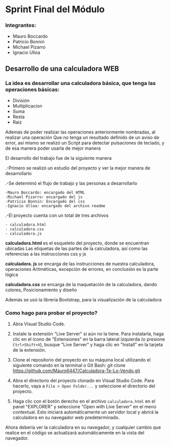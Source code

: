<h1>Sprint Final del Módulo</h1>



<h3>Integrantes:</h3>
<ul>
	<li> Mauro Boccardo </li>
	<li> Patricio Bonnin </li>
	<li> Michael Pizarro </li>
	<li> Ignacio Ulloa </li>
	
	
</ul>
<h2>Desarrollo de una calculadora WEB</h2>

<h3>La idea es desarrollar una calculadora básica, que tenga las operaciones básicas:</h3>
<ul>
<li>División</li>
<li>Multiplicacion</li>
<li>Suma</li>
<li>Resta</li>
<li>Raiz</li>
</ul>

Además de poder realizar las operaciones anteriormente nombradas, al realizar una operación 
Que no tenga un resultado definido de un aviso de error, así mismo se realizó un
Script para detectar pulsaciones de teclado, y de esa manera poder usarla de mejor manera

El desarrollo del trabajo fue de la siguiente manera

<p>.-Primero se realizó un estudio del proyecto y ver la mejor manera de desarrollarlo</p>
<p>.-Se determinó el flujo de trabajo y las personas a desarrollarlo</p>
	
	-Mauro Boccardo: encargado del HTML
	-Michael Pizarro: encargado del js
	-Patricio Bonnin: Encargado del css
	-Ignacio Ulloa: encargado del archivo readme

.-El proyecto cuenta con un total de tres archivos

	- calculadora.html
	- calculadora.css
	- calculadora.js



<p><strong> calculadora.html </strong> es el esqueleto del proyecto, donde se encuentran ubicadas 
Las etiquetas de las partes de la calculadora, así como las referencias a las instrucciones
css y js </p>

<p>	<strong>calculadora. js </strong> se encarga de las instrucciones de nuestra calculadora, operaciones 
Aritméticas, excepción de errores, en conclusión es la parte lógica</p>

<p><strong>	calculadora.css</strong> se encarga de la maquetación de la calculadora, dando colores,
Posicionamiento y diseño </p>

Además se usó la librería Bootstrap, para la visualización de la calculadora



<h3> Como hago para probar el proyecto? </h3> 

1. Abra Visual Studio Code.

2. Instale la extensión "Live Server" si aún no la tiene. Para instalarla, haga clic en el ícono de "Extensiones" en la barra lateral izquierda (o presione `Ctrl+Shift+X`), busque "Live Server" y haga clic en "Install" en la tarjeta de la extensión.

3. Clone el repositorio del proyecto en su máquina local utilizando el siguiente comando en la terminal o Git Bash:
git clone https://github.com/Mauro6447/Calculadora-Te-Lo-Vendo.git

4. Abra el directorio del proyecto clonado en Visual Studio Code. Para hacerlo, vaya a `File > Open Folder...` y seleccione el directorio del proyecto.


5. Haga clic con el botón derecho en el archivo `calculadora.html` en el panel "EXPLORER" y seleccione "Open with Live Server" en el menú contextual. Esto iniciará automáticamente un servidor local y abrirá la calculadora en su navegador web predeterminado.

Ahora debería ver la calculadora en su navegador, y cualquier cambio que realice en el código se actualizará automáticamente en la vista del navegador.

